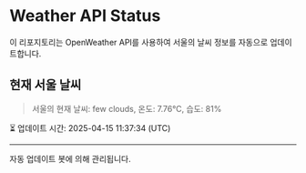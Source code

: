 
# Weather API Status

이 리포지토리는 OpenWeather API를 사용하여 서울의 날씨 정보를 자동으로 업데이트합니다.

## 현재 서울 날씨
> 서울의 현재 날씨: few clouds, 온도: 7.76°C, 습도: 81%

⏳ 업데이트 시간: 2025-04-15 11:37:34 (UTC)

---
자동 업데이트 봇에 의해 관리됩니다.
